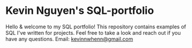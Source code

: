 # Kevin Nguyen's SQL-portfolio
Hello & welcome to my SQL portfolio! This repository contains examples of SQL I've written for projects. Feel free to take a look and reach out if you have any questions. Email: kevinnwhenn@gmail.com

